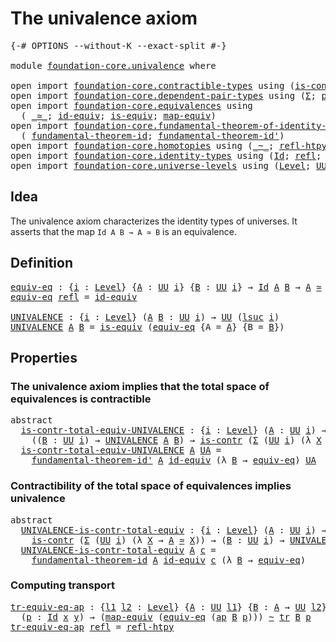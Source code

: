 # The univalence axiom

<pre class="Agda"><a id="33" class="Symbol">{-#</a> <a id="37" class="Keyword">OPTIONS</a> <a id="45" class="Pragma">--without-K</a> <a id="57" class="Pragma">--exact-split</a> <a id="71" class="Symbol">#-}</a>

<a id="76" class="Keyword">module</a> <a id="83" href="foundation-core.univalence.html" class="Module">foundation-core.univalence</a> <a id="110" class="Keyword">where</a>

<a id="117" class="Keyword">open</a> <a id="122" class="Keyword">import</a> <a id="129" href="foundation-core.contractible-types.html" class="Module">foundation-core.contractible-types</a> <a id="164" class="Keyword">using</a> <a id="170" class="Symbol">(</a><a id="171" href="foundation-core.contractible-types.html#925" class="Function">is-contr</a><a id="179" class="Symbol">)</a>
<a id="181" class="Keyword">open</a> <a id="186" class="Keyword">import</a> <a id="193" href="foundation-core.dependent-pair-types.html" class="Module">foundation-core.dependent-pair-types</a> <a id="230" class="Keyword">using</a> <a id="236" class="Symbol">(</a><a id="237" href="foundation-core.dependent-pair-types.html#502" class="Record">Σ</a><a id="238" class="Symbol">;</a> <a id="240" href="foundation-core.dependent-pair-types.html#575" class="InductiveConstructor">pair</a><a id="244" class="Symbol">;</a> <a id="246" href="foundation-core.dependent-pair-types.html#592" class="Field">pr1</a><a id="249" class="Symbol">;</a> <a id="251" href="foundation-core.dependent-pair-types.html#604" class="Field">pr2</a><a id="254" class="Symbol">)</a>
<a id="256" class="Keyword">open</a> <a id="261" class="Keyword">import</a> <a id="268" href="foundation-core.equivalences.html" class="Module">foundation-core.equivalences</a> <a id="297" class="Keyword">using</a>
  <a id="305" class="Symbol">(</a> <a id="307" href="foundation-core.equivalences.html#1607" class="Function Operator">_≃_</a><a id="310" class="Symbol">;</a> <a id="312" href="foundation-core.equivalences.html#2480" class="Function">id-equiv</a><a id="320" class="Symbol">;</a> <a id="322" href="foundation-core.equivalences.html#1542" class="Function">is-equiv</a><a id="330" class="Symbol">;</a> <a id="332" href="foundation-core.equivalences.html#1807" class="Function">map-equiv</a><a id="341" class="Symbol">)</a>
<a id="343" class="Keyword">open</a> <a id="348" class="Keyword">import</a> <a id="355" href="foundation-core.fundamental-theorem-of-identity-types.html" class="Module">foundation-core.fundamental-theorem-of-identity-types</a> <a id="409" class="Keyword">using</a>
  <a id="417" class="Symbol">(</a> <a id="419" href="foundation-core.fundamental-theorem-of-identity-types.html#1888" class="Function">fundamental-theorem-id</a><a id="441" class="Symbol">;</a> <a id="443" href="foundation-core.fundamental-theorem-of-identity-types.html#2160" class="Function">fundamental-theorem-id&#39;</a><a id="466" class="Symbol">)</a>
<a id="468" class="Keyword">open</a> <a id="473" class="Keyword">import</a> <a id="480" href="foundation-core.homotopies.html" class="Module">foundation-core.homotopies</a> <a id="507" class="Keyword">using</a> <a id="513" class="Symbol">(</a><a id="514" href="foundation-core.homotopies.html#467" class="Function Operator">_~_</a><a id="517" class="Symbol">;</a> <a id="519" href="foundation-core.homotopies.html#632" class="Function">refl-htpy</a><a id="528" class="Symbol">)</a>
<a id="530" class="Keyword">open</a> <a id="535" class="Keyword">import</a> <a id="542" href="foundation-core.identity-types.html" class="Module">foundation-core.identity-types</a> <a id="573" class="Keyword">using</a> <a id="579" class="Symbol">(</a><a id="580" href="foundation-core.identity-types.html#641" class="Datatype">Id</a><a id="582" class="Symbol">;</a> <a id="584" href="foundation-core.identity-types.html#694" class="InductiveConstructor">refl</a><a id="588" class="Symbol">;</a> <a id="590" href="foundation-core.identity-types.html#2853" class="Function">ap</a><a id="592" class="Symbol">;</a> <a id="594" href="foundation-core.identity-types.html#4583" class="Function">tr</a><a id="596" class="Symbol">)</a>
<a id="598" class="Keyword">open</a> <a id="603" class="Keyword">import</a> <a id="610" href="foundation-core.universe-levels.html" class="Module">foundation-core.universe-levels</a> <a id="642" class="Keyword">using</a> <a id="648" class="Symbol">(</a><a id="649" href="Agda.Primitive.html#597" class="Postulate">Level</a><a id="654" class="Symbol">;</a> <a id="656" href="foundation-core.universe-levels.html#222" class="Primitive">UU</a><a id="658" class="Symbol">;</a> <a id="660" href="Agda.Primitive.html#780" class="Primitive">lsuc</a><a id="664" class="Symbol">)</a>
</pre>
## Idea

The univalence axiom characterizes the identity types of universes. It asserts that the map `Id A B → A ≃ B` is an equivalence.

## Definition

<pre class="Agda"><a id="equiv-eq"></a><a id="832" href="foundation-core.univalence.html#832" class="Function">equiv-eq</a> <a id="841" class="Symbol">:</a> <a id="843" class="Symbol">{</a><a id="844" href="foundation-core.univalence.html#844" class="Bound">i</a> <a id="846" class="Symbol">:</a> <a id="848" href="Agda.Primitive.html#597" class="Postulate">Level</a><a id="853" class="Symbol">}</a> <a id="855" class="Symbol">{</a><a id="856" href="foundation-core.univalence.html#856" class="Bound">A</a> <a id="858" class="Symbol">:</a> <a id="860" href="foundation-core.universe-levels.html#222" class="Primitive">UU</a> <a id="863" href="foundation-core.univalence.html#844" class="Bound">i</a><a id="864" class="Symbol">}</a> <a id="866" class="Symbol">{</a><a id="867" href="foundation-core.univalence.html#867" class="Bound">B</a> <a id="869" class="Symbol">:</a> <a id="871" href="foundation-core.universe-levels.html#222" class="Primitive">UU</a> <a id="874" href="foundation-core.univalence.html#844" class="Bound">i</a><a id="875" class="Symbol">}</a> <a id="877" class="Symbol">→</a> <a id="879" href="foundation-core.identity-types.html#641" class="Datatype">Id</a> <a id="882" href="foundation-core.univalence.html#856" class="Bound">A</a> <a id="884" href="foundation-core.univalence.html#867" class="Bound">B</a> <a id="886" class="Symbol">→</a> <a id="888" href="foundation-core.univalence.html#856" class="Bound">A</a> <a id="890" href="foundation-core.equivalences.html#1607" class="Function Operator">≃</a> <a id="892" href="foundation-core.univalence.html#867" class="Bound">B</a>
<a id="894" href="foundation-core.univalence.html#832" class="Function">equiv-eq</a> <a id="903" href="foundation-core.identity-types.html#694" class="InductiveConstructor">refl</a> <a id="908" class="Symbol">=</a> <a id="910" href="foundation-core.equivalences.html#2480" class="Function">id-equiv</a>

<a id="UNIVALENCE"></a><a id="920" href="foundation-core.univalence.html#920" class="Function">UNIVALENCE</a> <a id="931" class="Symbol">:</a> <a id="933" class="Symbol">{</a><a id="934" href="foundation-core.univalence.html#934" class="Bound">i</a> <a id="936" class="Symbol">:</a> <a id="938" href="Agda.Primitive.html#597" class="Postulate">Level</a><a id="943" class="Symbol">}</a> <a id="945" class="Symbol">(</a><a id="946" href="foundation-core.univalence.html#946" class="Bound">A</a> <a id="948" href="foundation-core.univalence.html#948" class="Bound">B</a> <a id="950" class="Symbol">:</a> <a id="952" href="foundation-core.universe-levels.html#222" class="Primitive">UU</a> <a id="955" href="foundation-core.univalence.html#934" class="Bound">i</a><a id="956" class="Symbol">)</a> <a id="958" class="Symbol">→</a> <a id="960" href="foundation-core.universe-levels.html#222" class="Primitive">UU</a> <a id="963" class="Symbol">(</a><a id="964" href="Agda.Primitive.html#780" class="Primitive">lsuc</a> <a id="969" href="foundation-core.univalence.html#934" class="Bound">i</a><a id="970" class="Symbol">)</a>
<a id="972" href="foundation-core.univalence.html#920" class="Function">UNIVALENCE</a> <a id="983" href="foundation-core.univalence.html#983" class="Bound">A</a> <a id="985" href="foundation-core.univalence.html#985" class="Bound">B</a> <a id="987" class="Symbol">=</a> <a id="989" href="foundation-core.equivalences.html#1542" class="Function">is-equiv</a> <a id="998" class="Symbol">(</a><a id="999" href="foundation-core.univalence.html#832" class="Function">equiv-eq</a> <a id="1008" class="Symbol">{</a><a id="1009" class="Argument">A</a> <a id="1011" class="Symbol">=</a> <a id="1013" href="foundation-core.univalence.html#983" class="Bound">A</a><a id="1014" class="Symbol">}</a> <a id="1016" class="Symbol">{</a><a id="1017" class="Argument">B</a> <a id="1019" class="Symbol">=</a> <a id="1021" href="foundation-core.univalence.html#985" class="Bound">B</a><a id="1022" class="Symbol">})</a>
</pre>
## Properties

### The univalence axiom implies that the total space of equivalences is contractible

<pre class="Agda"><a id="1140" class="Keyword">abstract</a>
  <a id="is-contr-total-equiv-UNIVALENCE"></a><a id="1151" href="foundation-core.univalence.html#1151" class="Function">is-contr-total-equiv-UNIVALENCE</a> <a id="1183" class="Symbol">:</a> <a id="1185" class="Symbol">{</a><a id="1186" href="foundation-core.univalence.html#1186" class="Bound">i</a> <a id="1188" class="Symbol">:</a> <a id="1190" href="Agda.Primitive.html#597" class="Postulate">Level</a><a id="1195" class="Symbol">}</a> <a id="1197" class="Symbol">(</a><a id="1198" href="foundation-core.univalence.html#1198" class="Bound">A</a> <a id="1200" class="Symbol">:</a> <a id="1202" href="foundation-core.universe-levels.html#222" class="Primitive">UU</a> <a id="1205" href="foundation-core.univalence.html#1186" class="Bound">i</a><a id="1206" class="Symbol">)</a> <a id="1208" class="Symbol">→</a>
    <a id="1214" class="Symbol">((</a><a id="1216" href="foundation-core.univalence.html#1216" class="Bound">B</a> <a id="1218" class="Symbol">:</a> <a id="1220" href="foundation-core.universe-levels.html#222" class="Primitive">UU</a> <a id="1223" href="foundation-core.univalence.html#1186" class="Bound">i</a><a id="1224" class="Symbol">)</a> <a id="1226" class="Symbol">→</a> <a id="1228" href="foundation-core.univalence.html#920" class="Function">UNIVALENCE</a> <a id="1239" href="foundation-core.univalence.html#1198" class="Bound">A</a> <a id="1241" href="foundation-core.univalence.html#1216" class="Bound">B</a><a id="1242" class="Symbol">)</a> <a id="1244" class="Symbol">→</a> <a id="1246" href="foundation-core.contractible-types.html#925" class="Function">is-contr</a> <a id="1255" class="Symbol">(</a><a id="1256" href="foundation-core.dependent-pair-types.html#502" class="Record">Σ</a> <a id="1258" class="Symbol">(</a><a id="1259" href="foundation-core.universe-levels.html#222" class="Primitive">UU</a> <a id="1262" href="foundation-core.univalence.html#1186" class="Bound">i</a><a id="1263" class="Symbol">)</a> <a id="1265" class="Symbol">(λ</a> <a id="1268" href="foundation-core.univalence.html#1268" class="Bound">X</a> <a id="1270" class="Symbol">→</a> <a id="1272" href="foundation-core.univalence.html#1198" class="Bound">A</a> <a id="1274" href="foundation-core.equivalences.html#1607" class="Function Operator">≃</a> <a id="1276" href="foundation-core.univalence.html#1268" class="Bound">X</a><a id="1277" class="Symbol">))</a>
  <a id="1282" href="foundation-core.univalence.html#1151" class="Function">is-contr-total-equiv-UNIVALENCE</a> <a id="1314" href="foundation-core.univalence.html#1314" class="Bound">A</a> <a id="1316" href="foundation-core.univalence.html#1316" class="Bound">UA</a> <a id="1319" class="Symbol">=</a>
    <a id="1325" href="foundation-core.fundamental-theorem-of-identity-types.html#2160" class="Function">fundamental-theorem-id&#39;</a> <a id="1349" href="foundation-core.univalence.html#1314" class="Bound">A</a> <a id="1351" href="foundation-core.equivalences.html#2480" class="Function">id-equiv</a> <a id="1360" class="Symbol">(λ</a> <a id="1363" href="foundation-core.univalence.html#1363" class="Bound">B</a> <a id="1365" class="Symbol">→</a> <a id="1367" href="foundation-core.univalence.html#832" class="Function">equiv-eq</a><a id="1375" class="Symbol">)</a> <a id="1377" href="foundation-core.univalence.html#1316" class="Bound">UA</a>
</pre>
### Contractibility of the total space of equivalences implies univalence

<pre class="Agda"><a id="1468" class="Keyword">abstract</a>
  <a id="UNIVALENCE-is-contr-total-equiv"></a><a id="1479" href="foundation-core.univalence.html#1479" class="Function">UNIVALENCE-is-contr-total-equiv</a> <a id="1511" class="Symbol">:</a> <a id="1513" class="Symbol">{</a><a id="1514" href="foundation-core.univalence.html#1514" class="Bound">i</a> <a id="1516" class="Symbol">:</a> <a id="1518" href="Agda.Primitive.html#597" class="Postulate">Level</a><a id="1523" class="Symbol">}</a> <a id="1525" class="Symbol">(</a><a id="1526" href="foundation-core.univalence.html#1526" class="Bound">A</a> <a id="1528" class="Symbol">:</a> <a id="1530" href="foundation-core.universe-levels.html#222" class="Primitive">UU</a> <a id="1533" href="foundation-core.univalence.html#1514" class="Bound">i</a><a id="1534" class="Symbol">)</a> <a id="1536" class="Symbol">→</a>
    <a id="1542" href="foundation-core.contractible-types.html#925" class="Function">is-contr</a> <a id="1551" class="Symbol">(</a><a id="1552" href="foundation-core.dependent-pair-types.html#502" class="Record">Σ</a> <a id="1554" class="Symbol">(</a><a id="1555" href="foundation-core.universe-levels.html#222" class="Primitive">UU</a> <a id="1558" href="foundation-core.univalence.html#1514" class="Bound">i</a><a id="1559" class="Symbol">)</a> <a id="1561" class="Symbol">(λ</a> <a id="1564" href="foundation-core.univalence.html#1564" class="Bound">X</a> <a id="1566" class="Symbol">→</a> <a id="1568" href="foundation-core.univalence.html#1526" class="Bound">A</a> <a id="1570" href="foundation-core.equivalences.html#1607" class="Function Operator">≃</a> <a id="1572" href="foundation-core.univalence.html#1564" class="Bound">X</a><a id="1573" class="Symbol">))</a> <a id="1576" class="Symbol">→</a> <a id="1578" class="Symbol">(</a><a id="1579" href="foundation-core.univalence.html#1579" class="Bound">B</a> <a id="1581" class="Symbol">:</a> <a id="1583" href="foundation-core.universe-levels.html#222" class="Primitive">UU</a> <a id="1586" href="foundation-core.univalence.html#1514" class="Bound">i</a><a id="1587" class="Symbol">)</a> <a id="1589" class="Symbol">→</a> <a id="1591" href="foundation-core.univalence.html#920" class="Function">UNIVALENCE</a> <a id="1602" href="foundation-core.univalence.html#1526" class="Bound">A</a> <a id="1604" href="foundation-core.univalence.html#1579" class="Bound">B</a>
  <a id="1608" href="foundation-core.univalence.html#1479" class="Function">UNIVALENCE-is-contr-total-equiv</a> <a id="1640" href="foundation-core.univalence.html#1640" class="Bound">A</a> <a id="1642" href="foundation-core.univalence.html#1642" class="Bound">c</a> <a id="1644" class="Symbol">=</a>
    <a id="1650" href="foundation-core.fundamental-theorem-of-identity-types.html#1888" class="Function">fundamental-theorem-id</a> <a id="1673" href="foundation-core.univalence.html#1640" class="Bound">A</a> <a id="1675" href="foundation-core.equivalences.html#2480" class="Function">id-equiv</a> <a id="1684" href="foundation-core.univalence.html#1642" class="Bound">c</a> <a id="1686" class="Symbol">(λ</a> <a id="1689" href="foundation-core.univalence.html#1689" class="Bound">B</a> <a id="1691" class="Symbol">→</a> <a id="1693" href="foundation-core.univalence.html#832" class="Function">equiv-eq</a><a id="1701" class="Symbol">)</a>
</pre>
### Computing transport

<pre class="Agda"><a id="tr-equiv-eq-ap"></a><a id="1741" href="foundation-core.univalence.html#1741" class="Function">tr-equiv-eq-ap</a> <a id="1756" class="Symbol">:</a> <a id="1758" class="Symbol">{</a><a id="1759" href="foundation-core.univalence.html#1759" class="Bound">l1</a> <a id="1762" href="foundation-core.univalence.html#1762" class="Bound">l2</a> <a id="1765" class="Symbol">:</a> <a id="1767" href="Agda.Primitive.html#597" class="Postulate">Level</a><a id="1772" class="Symbol">}</a> <a id="1774" class="Symbol">{</a><a id="1775" href="foundation-core.univalence.html#1775" class="Bound">A</a> <a id="1777" class="Symbol">:</a> <a id="1779" href="foundation-core.universe-levels.html#222" class="Primitive">UU</a> <a id="1782" href="foundation-core.univalence.html#1759" class="Bound">l1</a><a id="1784" class="Symbol">}</a> <a id="1786" class="Symbol">{</a><a id="1787" href="foundation-core.univalence.html#1787" class="Bound">B</a> <a id="1789" class="Symbol">:</a> <a id="1791" href="foundation-core.univalence.html#1775" class="Bound">A</a> <a id="1793" class="Symbol">→</a> <a id="1795" href="foundation-core.universe-levels.html#222" class="Primitive">UU</a> <a id="1798" href="foundation-core.univalence.html#1762" class="Bound">l2</a><a id="1800" class="Symbol">}</a> <a id="1802" class="Symbol">{</a><a id="1803" href="foundation-core.univalence.html#1803" class="Bound">x</a> <a id="1805" href="foundation-core.univalence.html#1805" class="Bound">y</a> <a id="1807" class="Symbol">:</a> <a id="1809" href="foundation-core.univalence.html#1775" class="Bound">A</a><a id="1810" class="Symbol">}</a>
  <a id="1814" class="Symbol">(</a><a id="1815" href="foundation-core.univalence.html#1815" class="Bound">p</a> <a id="1817" class="Symbol">:</a> <a id="1819" href="foundation-core.identity-types.html#641" class="Datatype">Id</a> <a id="1822" href="foundation-core.univalence.html#1803" class="Bound">x</a> <a id="1824" href="foundation-core.univalence.html#1805" class="Bound">y</a><a id="1825" class="Symbol">)</a> <a id="1827" class="Symbol">→</a> <a id="1829" class="Symbol">(</a><a id="1830" href="foundation-core.equivalences.html#1807" class="Function">map-equiv</a> <a id="1840" class="Symbol">(</a><a id="1841" href="foundation-core.univalence.html#832" class="Function">equiv-eq</a> <a id="1850" class="Symbol">(</a><a id="1851" href="foundation-core.identity-types.html#2853" class="Function">ap</a> <a id="1854" href="foundation-core.univalence.html#1787" class="Bound">B</a> <a id="1856" href="foundation-core.univalence.html#1815" class="Bound">p</a><a id="1857" class="Symbol">)))</a> <a id="1861" href="foundation-core.homotopies.html#467" class="Function Operator">~</a> <a id="1863" href="foundation-core.identity-types.html#4583" class="Function">tr</a> <a id="1866" href="foundation-core.univalence.html#1787" class="Bound">B</a> <a id="1868" href="foundation-core.univalence.html#1815" class="Bound">p</a>
<a id="1870" href="foundation-core.univalence.html#1741" class="Function">tr-equiv-eq-ap</a> <a id="1885" href="foundation-core.identity-types.html#694" class="InductiveConstructor">refl</a> <a id="1890" class="Symbol">=</a> <a id="1892" href="foundation-core.homotopies.html#632" class="Function">refl-htpy</a>
</pre>